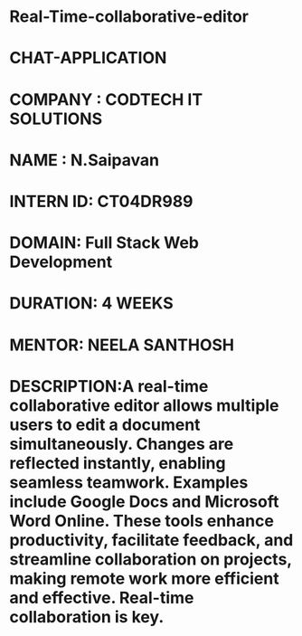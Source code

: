 # Real-Time-collaborative-editor
# CHAT-APPLICATION
 # COMPANY : CODTECH IT  SOLUTIONS
 # NAME  : N.Saipavan
 # INTERN ID: CT04DR989
 # DOMAIN: Full Stack Web Development
 # DURATION: 4 WEEKS
 # MENTOR: NEELA SANTHOSH
 # DESCRIPTION:A real-time collaborative editor allows multiple users to edit a document simultaneously. Changes are reflected instantly, enabling seamless teamwork. Examples include Google Docs and Microsoft Word Online. These tools enhance productivity, facilitate feedback, and streamline collaboration on projects, making remote work more efficient and effective. Real-time collaboration is key.
